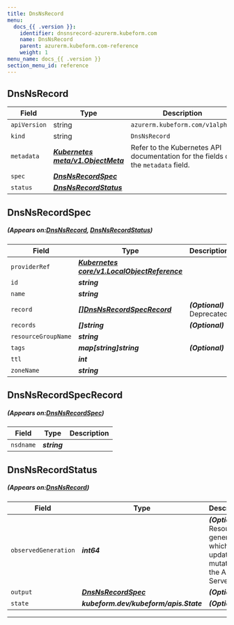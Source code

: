 ```yaml
---
title: DnsNsRecord
menu:
  docs_{{ .version }}:
    identifier: dnsnsrecord-azurerm.kubeform.com
    name: DnsNsRecord
    parent: azurerm.kubeform.com-reference
    weight: 1
menu_name: docs_{{ .version }}
section_menu_id: reference
---
```


## DnsNsRecord
| Field | Type | Description |
| ------ | ----- | ----------- |
| `apiVersion` | string | `azurerm.kubeform.com/v1alpha1` |
|    `kind` | string | `DnsNsRecord` |
| `metadata` | ***[Kubernetes meta/v1.ObjectMeta](https://kubernetes.io/docs/reference/generated/kubernetes-api/v1.13/#objectmeta-v1-meta)***|Refer to the Kubernetes API documentation for the fields of the `metadata` field.|
| `spec` | ***[DnsNsRecordSpec](#DnsNsRecordSpec)***||
| `status` | ***[DnsNsRecordStatus](#DnsNsRecordStatus)***||
## DnsNsRecordSpec
##### (Appears on:[DnsNsRecord](#DnsNsRecord), [DnsNsRecordStatus](#DnsNsRecordStatus))
| Field | Type | Description |
| ------ | ----- | ----------- |
| `providerRef` | ***[Kubernetes core/v1.LocalObjectReference](https://kubernetes.io/docs/reference/generated/kubernetes-api/v1.13/#localobjectreference-v1-core)***||
| `id` | ***string***||
| `name` | ***string***||
| `record` | ***[[]DnsNsRecordSpecRecord](#DnsNsRecordSpecRecord)***| ***(Optional)*** Deprecated|
| `records` | ***[]string***| ***(Optional)*** |
| `resourceGroupName` | ***string***||
| `tags` | ***map[string]string***| ***(Optional)*** |
| `ttl` | ***int***||
| `zoneName` | ***string***||
## DnsNsRecordSpecRecord
##### (Appears on:[DnsNsRecordSpec](#DnsNsRecordSpec))
| Field | Type | Description |
| ------ | ----- | ----------- |
| `nsdname` | ***string***||
## DnsNsRecordStatus
##### (Appears on:[DnsNsRecord](#DnsNsRecord))
| Field | Type | Description |
| ------ | ----- | ----------- |
| `observedGeneration` | ***int64***| ***(Optional)*** Resource generation, which is updated on mutation by the API Server.|
| `output` | ***[DnsNsRecordSpec](#DnsNsRecordSpec)***| ***(Optional)*** |
| `state` | ***kubeform.dev/kubeform/apis.State***| ***(Optional)*** |
---
